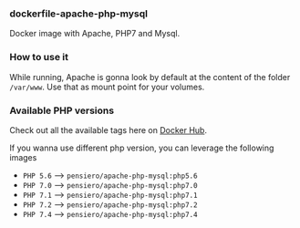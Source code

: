 ### dockerfile-apache-php-mysql

Docker image with Apache, PHP7 and Mysql.

### How to use it
While running, Apache is gonna look by default at the content of the folder `/var/www`.
Use that as mount point for your volumes.

### Available PHP versions
Check out all the available tags here on [Docker Hub](https://hub.docker.com/repository/docker/pensiero/apache-php-mysql/tags).

If you wanna use different php version, you can leverage the following images
- `PHP 5.6` --> `pensiero/apache-php-mysql:php5.6`
- `PHP 7.0` --> `pensiero/apache-php-mysql:php7.0` 
- `PHP 7.1` --> `pensiero/apache-php-mysql:php7.1`
- `PHP 7.2` --> `pensiero/apache-php-mysql:php7.2`
- `PHP 7.4` --> `pensiero/apache-php-mysql:php7.4`